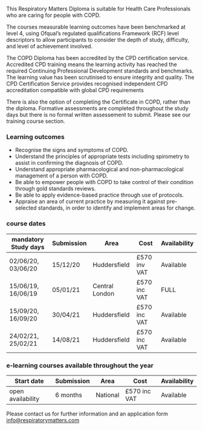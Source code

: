 This Respiratory Matters Diploma is suitable for Health Care Professionals who are caring for people with COPD.

The courses measurable learning outcomes have been benchmarked at level 4, using Ofqual’s regulated qualifications Framework (RCF) level descriptors to allow participants to consider the depth of study, difficulty, and level of achievement involved. 

The COPD Diploma has been accredited by the CPD certification service. Accredited CPD training means the learning activity has reached the required Continuing Professional Development standards and benchmarks. The learning value has been scrutinised to ensure integrity and quality. The CPD Certification Service provides recognised independent CPD accreditation compatible with global CPD requirements

There is also the option of completing the Certificate in COPD, rather than the diploma. Formative assessments are completed throughout the study days but there is no formal written assessement to submit. Please see our training course section.

### Learning outcomes

* Recognise the signs and symptoms of COPD.
* Understand the principles of appropriate tests including spirometry to assist in confirming the diagnosis of COPD.
* Understand appropriate pharmacological and non-pharmacological management of a person with COPD.
* Be able to empower people with COPD to take control of their condition through gold standards reviews.
* Be able to apply evidence-based practice through use of protocols.
* Appraise an area of current practice by measuring it against pre-selected standards, in order to identify and implement   areas for change.

### course dates

| mandatory Study days  | Submission | Area           | Cost         |Availability|
|-----------------------|------------|----------------|--------------|------------ 
|02/06/20, 03/06/20     |15/12/20    |Huddersfield    |£570 inv VAT  |Available   |
|15/06/19, 16/06/19     |05/01/21    |Central London  |£570 inc VAT  |FULL        |
|15/09/20, 16/09/20     |30/04/21    |Huddersfield    |£570 inc VAT  |Available   | 
|24/02/21, 25/02/21     |14/08/21    |Huddersfield    |£570 inc VAT  |Available   |

### e-learning courses available throughout the year

| Start date            | Submission | Area           | Cost         |Availability|
|-----------------------|------------|----------------|--------------|------------ 
|open availability      |6 months    |National        |£570 inc VAT  |Available   |

Please contact us for further information and an application form info@respiratorymatters.com
